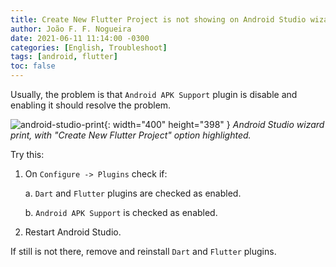 ```yaml
---
title: Create New Flutter Project is not showing on Android Studio wizard
author: João F. F. Nogueira
date: 2021-06-11 11:14:00 -0300
categories: [English, Troubleshoot]
tags: [android, flutter]
toc: false
---
```


Usually, the problem is that `Android APK Support` plugin is disable and enabling it should resolve the problem.

   ![android-studio-print](/posts/2021-06-11-01.png){: width="400" height="398" }
_Android Studio wizard print, with "Create New Flutter Project" option highlighted._

Try this:

1. On `Configure -> Plugins` check if:

   a. `Dart` and `Flutter` plugins are checked as enabled.

   b. `Android APK Support` is checked as enabled.

2. Restart Android Studio.

If still is not there, remove and reinstall `Dart` and `Flutter` plugins.